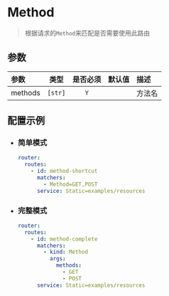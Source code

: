 # Method

> 根据请求的`Method`来匹配是否需要使用此路由

## 参数

| 参数      | 类型      | 是否必须 | 默认值 | 描述  |
|:--------|---------|:----:|:---:|:----|
| methods | `[str]` | `Y`  |     | 方法名 |

## 配置示例

- ### 简单模式

    ```yaml
    router:
      routes:
        - id: method-shortcut
          matchers:
            - Method=GET,POST
          service: Static=examples/resources
    ```

- ### 完整模式

    ```yaml
    router:
      routes:
        - id: method-complete
          matchers:
            - kind: Method
              args:
                methods:
                  - GET
                  - POST
          service: Static=examples/resources
    ```
